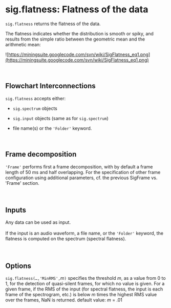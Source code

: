 # sig.flatness: Flatness of the data #

`sig.flatness` returns the flatness of the data.

The flatness indicates whether the distribution is smooth or spiky, and results from the simple ratio between the geometric mean and the arithmetic mean:

![https://miningsuite.googlecode.com/svn/wiki/SigFlatness_eq1.png](https://miningsuite.googlecode.com/svn/wiki/SigFlatness_eq1.png)

<br>
<h2>Flowchart Interconnections</h2>

<code>sig.flatness</code> accepts either:<br>
<ul><li><code>sig.spectrum</code> objects<p>
</li><li><code>sig.input</code> objects (same as for <code>sig.spectrum</code>)<p>
</li><li>file name(s) or the <code>'Folder'</code> keyword.</li></ul>

<br>
<h2>Frame decomposition</h2>

<code>'Frame'</code> performs first a frame decomposition, with by default a frame length of 50 ms and half overlapping. For the specification of other frame configuration using additional parameters, cf. the previous SigFrame vs. 'Frame' section.<br>
<br>
<br>
<h2>Inputs</h2>

Any data can be used as input.<br>
<br>
If the input is an audio waveform, a file name, or the <code>'Folder'</code> keyword, the flatness is computed on the spectrum (spectral flatness).<br>
<br>
<br>
<h2>Options</h2>

<code>sig.flatness(…,'MinRMS',</code><i>m</i><code>)</code> specifies the threshold <i>m</i>, as a value from 0 to 1, for the detection of quasi-silent frames, for which no value is given. For a given frame, if the RMS of the input (for spectral flatness, the input is each frame of the spectrogram, etc.) is below <i>m</i> times the highest RMS value over the frames, NaN is returned. default value: <i>m</i> = .01